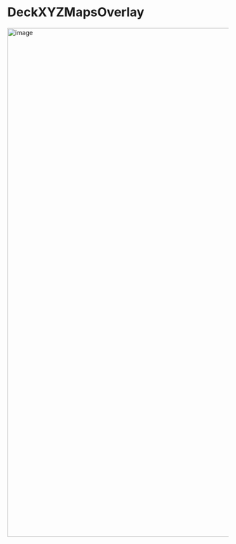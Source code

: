 # DeckXYZMapsOverlay

<img width="1157" alt="image" src="https://github.com/cpandit201/DeckXYZMapsOverlay/assets/42322819/df8c3d11-e8fb-4cd2-b405-0555e0f03f2c">
